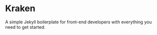 # Kraken
A simple Jekyll boilerplate for front-end developers with everything you need to get started.
